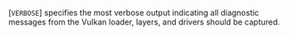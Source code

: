 [`VERBOSE`] specifies the most
verbose output indicating all diagnostic messages from the Vulkan
loader, layers, and drivers should be captured.